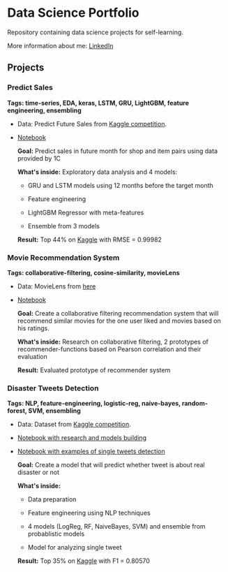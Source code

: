 # Data Science Portfolio

Repository containing data science projects for self-learning.

More information about me: [LinkedIn](https://www.linkedin.com/in/den-ahinski/)

## Projects
### Predict Sales
**Tags: time-series, EDA, keras, LSTM, GRU, LightGBM, feature engineering, ensembling**

* Data: Predict Future Sales from [Kaggle competition](https://www.kaggle.com/c/competitive-data-science-predict-future-sales).

* [Notebook](https://github.com/ahinski/portfolio/blob/main/predictSales.ipynb)

  **Goal:** Predict sales in future month for shop and item pairs using data provided by 1C
  
  **What's inside:** Exploratory data analysis and 4 models: 
  
    * GRU and LSTM models using 12 months before the target month
    
    * Feature engineering
    
    * LightGBM Regressor with meta-features
    
    * Ensemble from 3 models
    
   **Result:** Top 44% on [Kaggle](https://www.kaggle.com/denisahinski/competitions) with RMSE = 0.99982

### Movie Recommendation System
**Tags: collaborative-filtering, cosine-similarity, movieLens**

* Data: MovieLens from [here](https://www.kaggle.com/grouplens/movielens-20m-dataset)

* [Notebook](https://github.com/ahinski/portfolio/blob/main/MovieRecommendationSystem.ipynb)

  **Goal:** Create a collaborative filtering recommendation system that will recommend similar movies for the one user liked and movies based on his ratings.

  **What's inside:** Research on collaborative filtering, 2 prototypes of recommender-functions based on Pearson correlation and their evaluation
  
  **Result:** Evaluated prototype of recommender system
  
### Disaster Tweets Detection
**Tags: NLP, feature-engineering, logistic-reg, naive-bayes, random-forest, SVM, ensembling**

* Data: Dataset from [Kaggle competition](https://www.kaggle.com/c/nlp-getting-started).

* [Notebook with research and models building](https://github.com/ahinski/portfolio/blob/main/disasterTweets.ipynb)

* [Notebook with examples of single tweets detection](https://github.com/ahinski/portfolio/blob/main/disasterTweetsExamples.ipynb)

  **Goal:** Create a model that will predict whether tweet is about real disaster or not 
  
  **What's inside:**
  
    * Data preparation
    
    * Feature engineering using NLP techniques
    
    * 4 models (LogReg, RF, NaiveBayes, SVM) and ensemble from probablistic models
    
    * Model for analyzing single tweet
    
   **Result:** Top 35% on [Kaggle](https://www.kaggle.com/denisahinski/competitions) with F1 = 0.80570
